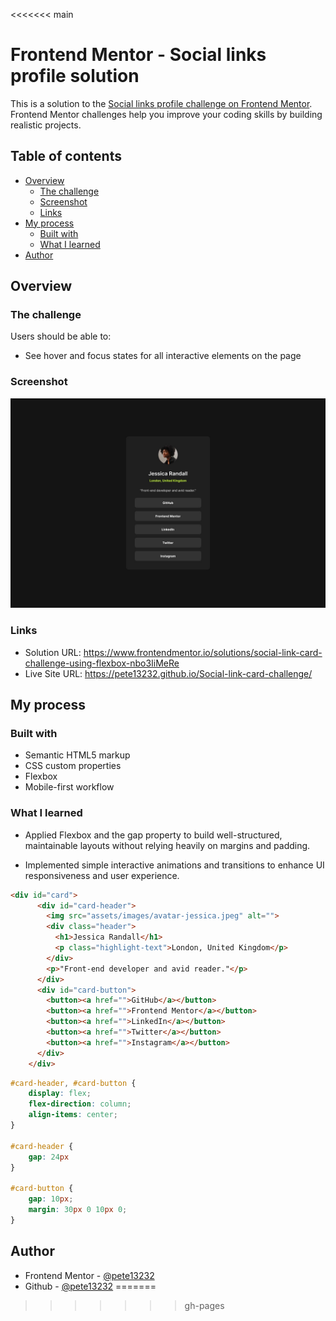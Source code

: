 <<<<<<< main
# Frontend Mentor - Social links profile solution

This is a solution to the [Social links profile challenge on Frontend Mentor](https://www.frontendmentor.io/challenges/social-links-profile-UG32l9m6dQ). Frontend Mentor challenges help you improve your coding skills by building realistic projects. 

## Table of contents

- [Overview](#overview)
  - [The challenge](#the-challenge)
  - [Screenshot](#screenshot)
  - [Links](#links)
- [My process](#my-process)
  - [Built with](#built-with)
  - [What I learned](#what-i-learned)
- [Author](#author)


## Overview

### The challenge

Users should be able to:

- See hover and focus states for all interactive elements on the page

### Screenshot

![](./design/destkop-design.jpg)


### Links

- Solution URL: https://www.frontendmentor.io/solutions/social-link-card-challenge-using-flexbox-nbo3IiMeRe
- Live Site URL: https://pete13232.github.io/Social-link-card-challenge/

## My process

### Built with

- Semantic HTML5 markup
- CSS custom properties
- Flexbox
- Mobile-first workflow

### What I learned

- Applied Flexbox and the gap property to build well-structured, maintainable layouts without relying heavily on margins and padding.

- Implemented simple interactive animations and transitions to enhance UI responsiveness and user experience.

```html
<div id="card">
      <div id="card-header">
        <img src="assets/images/avatar-jessica.jpeg" alt="">
        <div class="header">
          <h1>Jessica Randall</h1>
          <p class="highlight-text">London, United Kingdom</p>
        </div>
        <p>"Front-end developer and avid reader."</p>
      </div>
      <div id="card-button">
        <button><a href="">GitHub</a></button>
        <button><a href="">Frontend Mentor</a></button>
        <button><a href="">LinkedIn</a></button>
        <button><a href="">Twitter</a></button>
        <button><a href="">Instagram</a></button>
      </div>
    </div>
```

```css
#card-header, #card-button {
    display: flex;
    flex-direction: column;
    align-items: center;
}

#card-header {
    gap: 24px
}

#card-button {
    gap: 10px;
    margin: 30px 0 10px 0;
}
```

## Author
- Frontend Mentor - [@pete13232](https://www.frontendmentor.io/profile/pete13232)
- Github - [@pete13232](https://github.com/pete13232)
=======

>>>>>>> gh-pages
